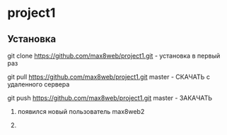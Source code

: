 # project1

## Установка

git clone https://github.com/max8web/project1.git - установка в первый раз

git pull https://github.com/max8web/project1.git master - СКАЧАТЬ с удаленного сервера

git push https://github.com/max8web/project1.git master - ЗАКАЧАТЬ

1) появился новый пользователь max8web2

2) 


